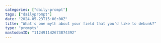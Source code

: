 ```yaml
---
categories: ["daily-prompt"]
tags: ["dailyprompt"]
date: "2024-05-23T15:00:00Z"
title: "What's one myth about your field that you'd like to debunk?"
type: "prompts"
mastodonID: "112491142673874392"
---
```

